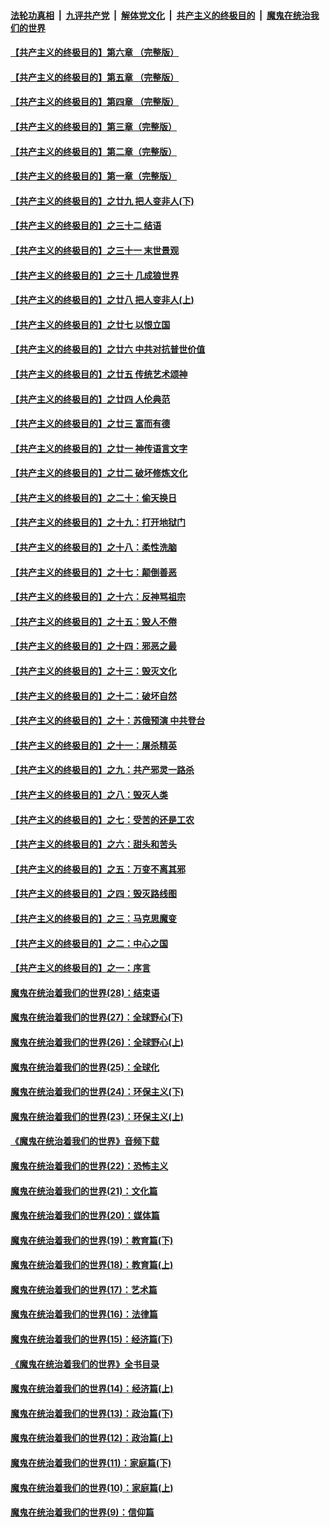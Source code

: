 ####  [法轮功真相](../../../../basic/blob/master/README.md?t=02201202) &nbsp;|&nbsp; [九评共产党](../../../../9ping.md/blob/master/README.md?t=02201202) &nbsp;|&nbsp; [解体党文化](../../../../jtdwh.md/blob/master/README.md?t=02201202)  &nbsp;|&nbsp; [共产主义的终极目的](../../../../gczydzjmd.md/blob/master/README.md?t=02201202) &nbsp;|&nbsp; [魔鬼在统治我们的世界](../../../../mgztzwmdsj.md/blob/master/README.md?t=02201202) 

#### [【共产主义的终极目的】第六章 （完整版）](../pages/nsc422/n11428913.md?t=02201202) 

#### [【共产主义的终极目的】第五章 （完整版）](../pages/nsc422/n11428912.md?t=02201202) 

#### [【共产主义的终极目的】第四章 （完整版）](../pages/nsc422/n11428907.md?t=02201202) 

#### [【共产主义的终极目的】第三章（完整版）](../pages/nsc422/n11428848.md?t=02201202) 

#### [【共产主义的终极目的】第二章（完整版）](../pages/nsc422/n11428831.md?t=02201202) 

#### [【共产主义的终极目的】第一章（完整版）](../pages/nsc422/n11417651.md?t=02201202) 

#### [【共产主义的终极目的】之廿九 把人变非人(下)](../pages/nsc422/n11344140.md?t=02201202) 

#### [【共产主义的终极目的】之三十二 结语](../pages/nsc422/n11360535.md?t=02201202) 

#### [【共产主义的终极目的】之三十一 末世景观](../pages/nsc422/n11351129.md?t=02201202) 

#### [【共产主义的终极目的】之三十 几成狼世界](../pages/nsc422/n11348280.md?t=02201202) 

#### [【共产主义的终极目的】之廿八 把人变非人(上)](../pages/nsc422/n11340492.md?t=02201202) 

#### [【共产主义的终极目的】之廿七 以恨立国](../pages/nsc422/n11336944.md?t=02201202) 

#### [【共产主义的终极目的】之廿六 中共对抗普世价值](../pages/nsc422/n11324785.md?t=02201202) 

#### [【共产主义的终极目的】之廿五 传统艺术颂神](../pages/nsc422/n11296396.md?t=02201202) 

#### [【共产主义的终极目的】之廿四 人伦典范](../pages/nsc422/n11296397.md?t=02201202) 

#### [【共产主义的终极目的】之廿三 富而有德](../pages/nsc422/n11283598.md?t=02201202) 

#### [【共产主义的终极目的】之廿一 神传语言文字](../pages/nsc422/n11263265.md?t=02201202) 

#### [【共产主义的终极目的】之廿二 破坏修炼文化](../pages/nsc422/n11245728.md?t=02201202) 

#### [【共产主义的终极目的】之二十：偷天换日](../pages/nsc422/n11238846.md?t=02201202) 

#### [【共产主义的终极目的】之十九：打开地狱门](../pages/nsc422/n11206376.md?t=02201202) 

#### [【共产主义的终极目的】之十八：柔性洗脑](../pages/nsc422/n11199994.md?t=02201202) 

#### [【共产主义的终极目的】之十七：颠倒善恶](../pages/nsc422/n11179782.md?t=02201202) 

#### [【共产主义的终极目的】之十六：反神骂祖宗](../pages/nsc422/n11166798.md?t=02201202) 

#### [【共产主义的终极目的】之十五：毁人不倦](../pages/nsc422/n11166792.md?t=02201202) 

#### [【共产主义的终极目的】之十四：邪恶之最](../pages/nsc422/n11150249.md?t=02201202) 

#### [【共产主义的终极目的】之十三：毁灭文化](../pages/nsc422/n11135227.md?t=02201202) 

#### [【共产主义的终极目的】之十二：破坏自然](../pages/nsc422/n11135214.md?t=02201202) 

#### [【共产主义的终极目的】之十：苏俄预演 中共登台](../pages/nsc422/n11118424.md?t=02201202) 

#### [【共产主义的终极目的】之十一：屠杀精英](../pages/nsc422/n11118442.md?t=02201202) 

#### [【共产主义的终极目的】之九：共产邪灵一路杀](../pages/nsc422/n11114139.md?t=02201202) 

#### [【共产主义的终极目的】之八：毁灭人类](../pages/nsc422/n11108503.md?t=02201202) 

#### [【共产主义的终极目的】之七：受苦的还是工农](../pages/nsc422/n11101809.md?t=02201202) 

#### [【共产主义的终极目的】之六：甜头和苦头](../pages/nsc422/n11096971.md?t=02201202) 

#### [【共产主义的终极目的】之五：万变不离其邪](../pages/nsc422/n11091285.md?t=02201202) 

#### [【共产主义的终极目的】之四：毁灭路线图](../pages/nsc422/n11086284.md?t=02201202) 

#### [【共产主义的终极目的】之三：马克思魔变](../pages/nsc422/n11061941.md?t=02201202) 

#### [【共产主义的终极目的】之二：中心之国](../pages/nsc422/n11047728.md?t=02201202) 

#### [【共产主义的终极目的】之一：序言](../pages/nsc422/n11086077.md?t=02201202) 

#### [魔鬼在统治着我们的世界(28)：结束语](../pages/nsc422/n10936246.md?t=02201202) 

#### [魔鬼在统治着我们的世界(27)：全球野心(下)](../pages/nsc422/n10928319.md?t=02201202) 

#### [魔鬼在统治着我们的世界(26)：全球野心(上)](../pages/nsc422/n10900318.md?t=02201202) 

#### [魔鬼在统治着我们的世界(25)：全球化](../pages/nsc422/n10788205.md?t=02201202) 

#### [魔鬼在统治着我们的世界(24)：环保主义(下)](../pages/nsc422/n10695307.md?t=02201202) 

#### [魔鬼在统治着我们的世界(23)：环保主义(上)](../pages/nsc422/n10688613.md?t=02201202) 

#### [《魔鬼在统治着我们的世界》音频下载](../pages/nsc422/n10635553.md?t=02201202) 

#### [魔鬼在统治着我们的世界(22)：恐怖主义](../pages/nsc422/n10614727.md?t=02201202) 

#### [魔鬼在统治着我们的世界(21)：文化篇](../pages/nsc422/n10597706.md?t=02201202) 

#### [魔鬼在统治着我们的世界(20)：媒体篇](../pages/nsc422/n10586579.md?t=02201202) 

#### [魔鬼在统治着我们的世界(19)：教育篇(下)](../pages/nsc422/n10564808.md?t=02201202) 

#### [魔鬼在统治着我们的世界(18)：教育篇(上)](../pages/nsc422/n10526970.md?t=02201202) 

#### [魔鬼在统治着我们的世界(17)：艺术篇](../pages/nsc422/n10499093.md?t=02201202) 

#### [魔鬼在统治着我们的世界(16)：法律篇](../pages/nsc422/n10485969.md?t=02201202) 

#### [魔鬼在统治着我们的世界(15)：经济篇(下)](../pages/nsc422/n10469975.md?t=02201202) 

#### [《魔鬼在统治着我们的世界》全书目录](../pages/nsc422/n10464261.md?t=02201202) 

#### [魔鬼在统治着我们的世界(14)：经济篇(上)](../pages/nsc422/n10457370.md?t=02201202) 

#### [魔鬼在统治着我们的世界(13)：政治篇(下)](../pages/nsc422/n10448270.md?t=02201202) 

#### [魔鬼在统治着我们的世界(12)：政治篇(上)](../pages/nsc422/n10444576.md?t=02201202) 

#### [魔鬼在统治着我们的世界(11)：家庭篇(下)](../pages/nsc422/n10440961.md?t=02201202) 

#### [魔鬼在统治着我们的世界(10)：家庭篇(上)](../pages/nsc422/n10435448.md?t=02201202) 

#### [魔鬼在统治着我们的世界(9)：信仰篇](../pages/nsc422/n10432159.md?t=02201202) 

